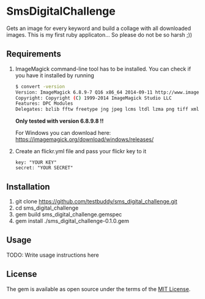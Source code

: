 # SmsDigitalChallenge

Gets an image for every keyword and build a collage with all downloaded images. This is my first ruby applicaton... So please do not be so harsh ;))

## Requirements

1. ImageMagick command-line tool has to be installed. You can check if you have it installed by running

    ```sh
    $ convert -version
    Version: ImageMagick 6.8.9-7 Q16 x86_64 2014-09-11 http://www.imagemagick.org
    Copyright: Copyright (C) 1999-2014 ImageMagick Studio LLC
    Features: DPC Modules
    Delegates: bzlib fftw freetype jng jpeg lcms ltdl lzma png tiff xml zlib
    ```

    **Only tested with version 6.8.9.8 !!**

    For Windows you can download here: https://imagemagick.org/download/windows/releases/
    
2. Create an flickr.yml file and pass your flickr key to it
    
    ```
    key: "YOUR KEY"
    secret: "YOUR SECRET"
    ```

## Installation

1. git clone https://github.com/testbuddy/sms_digital_challenge.git
2. cd sms_digital_challenge
3. gem build sms_digital_challenge.gemspec
4. gem install ./sms_digital_challenge-0.1.0.gem

## Usage

TODO: Write usage instructions here


## License

The gem is available as open source under the terms of the [MIT License](https://opensource.org/licenses/MIT).

